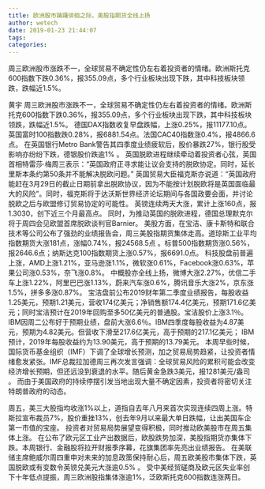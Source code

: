 ```yaml
---
title: 欧洲股市踌躇徘徊之际，美股指期货全线上扬
author: wetech
date: 2019-01-23 21:44:07
tags: 
categories: 
---
```

周三欧洲股市涨跌不一，全球贸易不确定性仍左右着投资者的情绪。欧洲斯托克600指数下跌0.36%，报355.09点，多个行业板块出现下跌，其中科技板块领跌，跌幅近1.5%。
<!-- more -->
黄宇
周三欧洲股市涨跌不一，全球贸易不确定性仍左右着投资者的情绪。欧洲斯托克600指数下跌0.36%，报355.09点，多个行业板块出现下跌，其中科技板块领跌，跌幅近1.5%。
德国DAX指数收复早盘跌幅，上涨0.25%，报11177.10点。英国富时100指数跌0.28%，报6881.54点。法国CAC40指数涨0.4%，报4866.6点。
在英国银行Metro Bank警告其四季度业绩疲软后，股价暴跌27%，银行股受影响亦纷纷下跌，德银股价跌逾1% 。
英国脱欧进程继续牵动着投资者心弦，英国首相特雷莎·梅周三表示：“英国政府正寻求能让议会支持的脱欧协定。同时，延长里斯本条约第50条并不能解决脱欧问题。”
英国贸易大臣福克斯亦说道：“英国政府能赶在3月29日的截止日期前拿出脱欧协议，因为不能按计划脱欧将是英国面临最大的风险”。同时，福克斯将于达沃斯世界经济论坛期间与各国政要会面，并讨论脱欧之后与欧盟修订贸易协定的可能性。
英镑连续两天大涨，累计上涨160点，报1.3030，创下近三个月最高点。
同时，为推动英国的脱欧进程，德国总理默克尔将于周四会见欧盟首席脱欧谈判官Barnier。
美股方面，在宝洁、康卡斯特和联合技术等公司公布了强劲的业绩报告会，周三美股指期货集体走高。道琼斯工业平均指数期货大涨181点，涨幅0.74%，报24568.5点 。标普500指数期货涨0.56%，报2646.6点；纳斯达克100指数期货上涨0.57%，报6691.0点。
科技股盘前普遍上涨，AMD上涨1.21%，亚马逊涨1.1%，微软涨0.61%，Facebook涨0.63%，苹果公司涨0.53%，奈飞涨0.8%。
中概股亦全线上扬，微博大涨2.27%，优信二手车上涨1.22%，阿里巴巴涨1.13%，蔚来汽车涨0.6%，腾讯音乐大涨2%，京东涨1.5%，拼多多涨0.87%。
宝洁盘前公布2019财年第二季度业绩报告，每股收益1.25美元，预期1.21美元，营收174亿美元；净销售额174.4亿美元，预期171.6亿美元；同时宝洁预计在2019年回购至多50亿美元的普通股。宝洁股价上涨3.1％。
IBM因周二公布好于预期业绩，盘前大涨6.6％。IBM四季度每股收益为4.87美元，预期为4.82美元。但营收下滑至217.6亿美元，高于预期的217.1亿美元； IBM预计，2019年每股收益约为13.90美元，高于预期的13.79美元。
本周早些时候，国际货币基金组织（IMF）下调了全球增长预测，加之贸易局势趋紧，让投资者情绪愈发紧张。IMF总裁拉加德周三再次发言强调：全球贸易风险的累积可能会改变经济增长预期，但还远没到衰退的水平。随后黄金急跌3美元，报1281美元/盎司 。
而由于美国政府的持续停摆引发当地出现大量不确定因素，投资者将密切关注特朗普政府的动态。
 
 
周五，美三大股指均收涨1%以上，道指自去年八月来首次实现连续四周上涨。特斯拉宣布裁员7%，股价重挫13%，创去年9月以来最大单日跌幅，让出美国车企第一市值的宝座。
投资者对贸易局势展望变得积极，同时推动欧美股市在周五集体上涨。
在公布了欧元区工业产出数据后，欧股跌势加深，美股指期货亦集体下跌。本周银行、金融股将拉开财报季序幕，花旗集团率先亮出业绩报告。
在美联储主席鲍威尔周四重申对未来的加息政策保持耐心后，周五欧美股市集体下跌，英国脱欧或有变数令英镑兑美元大涨逾0.5% 。
受中美经贸磋商及欧元区失业率创下十年低点提振，周三欧洲股指集体涨逾1%，泛欧斯托克600指数连涨两日。
